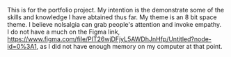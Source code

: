 This is for the portfolio project. My intention is the demonstrate some of the skills and knowledge I have abtained thus far. My theme is an 8 bit space theme. I believe nolsalgia can grab people's attention and invoke empathy.  
I do not have a much on the Figma link, https://www.figma.com/file/PlT26wjDFjyL5AWDhJnHfp/Untitled?node-id=0%3A1, as I did not have enough memory on my computer at that point. 